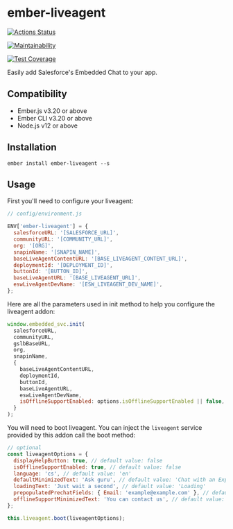 # ember-liveagent

[![Actions Status](https://github.com/zonkyio/ember-liveagent/workflows/CI/badge.svg)](https://github.com/zonkyio/ember-liveagent/actions)

[![Maintainability](https://api.codeclimate.com/v1/badges/1f036b2befff3579f2f7/maintainability)](https://codeclimate.com/github/zonkyio/ember-liveagent/maintainability)

[![Test Coverage](https://api.codeclimate.com/v1/badges/1f036b2befff3579f2f7/test_coverage)](https://codeclimate.com/github/zonkyio/ember-liveagent/test_coverage)

Easily add Salesforce's Embedded Chat to your app.

## Compatibility

- Ember.js v3.20 or above
- Ember CLI v3.20 or above
- Node.js v12 or above

## Installation

```
ember install ember-liveagent --s
```

## Usage

First you'll need to configure your liveagent:

```javascript
// config/environment.js

ENV['ember-liveagent'] = {
  salesforceURL: '[SALESFORCE_URL]',
  communityURL: '[COMMUNITY_URL]',
  org: '[ORG]',
  snapinName: '[SNAPIN_NAME]',
  baseLiveAgentContentURL: '[BASE_LIVEAGENT_CONTENT_URL]',
  deploymentId: '[DEPLOYMENT_ID]',
  buttonId: '[BUTTON_ID]',
  baseLiveAgentURL: '[BASE_LIVEAGENT_URL]',
  eswLiveAgentDevName: '[ESW_LIVEAGENT_DEV_NAME]',
};
```

Here are all the parameters used in init method to help you configure the liveagent addon:

```javascript
window.embedded_svc.init(
  salesforceURL,
  communityURL,
  gslbBaseURL,
  org,
  snapinName,
  {
    baseLiveAgentContentURL,
    deploymentId,
    buttonId,
    baseLiveAgentURL,
    eswLiveAgentDevName,
    isOfflineSupportEnabled: options.isOfflineSupportEnabled || false,
  }
);
```

You will need to boot liveagent. You can inject the `liveagent` service provided by this addon call the boot method:

```javascript
// optional
const liveagentOptions = {
  displayHelpButton: true, // default value: false
  isOfflineSupportEnabled: true, // default value: false
  language: 'cs', // default value: 'en'
  defaultMinimizedText: 'Ask guru', // default value: 'Chat with an Expert'
  loadingText: 'Just wait a second', // default value: 'Loading'
  prepopulatedPrechatFields: { Email: 'example@example.com' }, // default value: {}
  offlineSupportMinimizedText: 'You can contact us', // default value: 'Contact Us'
};

this.liveagent.boot(liveagentOptions);
```
